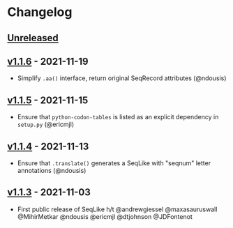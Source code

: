 # Changelog

## [Unreleased]

## [v1.1.6] - 2021-11-19

-   Simplify `.aa()` interface, return original SeqRecord attributes (@ndousis)

## [v1.1.5] - 2021-11-15

-   Ensure that `python-codon-tables` is listed as an explicit dependency in `setup.py` (@ericmjl)

## [v1.1.4] - 2021-11-13

-   Ensure that `.translate()` generates a SeqLike with "seqnum" letter annotations (@ndousis)

## [v1.1.3] - 2021-11-03

-   First public release of SeqLike h/t @andrewgiessel @maxasauruswall @MihirMetkar @ndousis @ericmjl @dtjohnson @JDFontenot

[Unreleased]: https://github.com/modernatx/seqlike/compare/v1.1.6...HEAD

[v1.1.6]: https://github.com/modernatx/seqlike/compare/v1.1.5...v1.1.6

[v1.1.5]: https://github.com/modernatx/seqlike/compare/v1.1.4...v1.1.5

[v1.1.4]: https://github.com/modernatx/seqlike/compare/v1.1.3...v1.1.4

[v1.1.3]: https://github.com/modernatx/seqlike/compare/dcdd15a17d6e3333d0ff904c3cd4e74108b23637...v1.1.3
